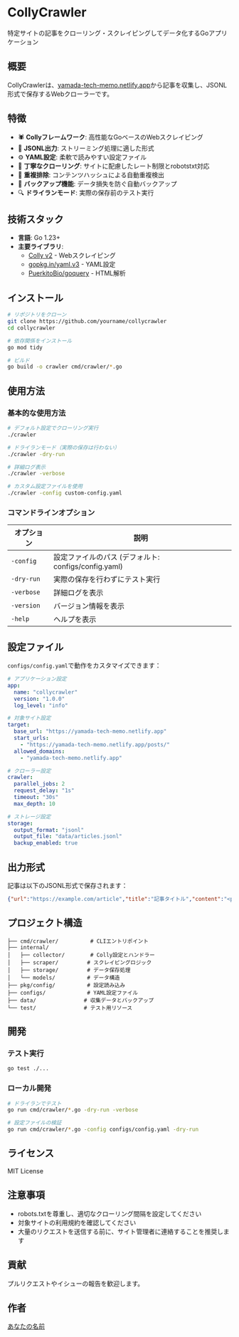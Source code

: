 # CollyCrawler

特定サイトの記事をクローリング・スクレイピングしてデータ化するGoアプリケーション

## 概要

CollyCrawlerは、[yamada-tech-memo.netlify.app](https://yamada-tech-memo.netlify.app/)から記事を収集し、JSONL形式で保存するWebクローラーです。

## 特徴

- 🕷️ **Collyフレームワーク**: 高性能なGoベースのWebスクレイピング
- 📄 **JSONL出力**: ストリーミング処理に適した形式
- ⚙️ **YAML設定**: 柔軟で読みやすい設定ファイル
- 🤝 **丁寧なクローリング**: サイトに配慮したレート制限とrobotstxt対応
- 🔄 **重複排除**: コンテンツハッシュによる自動重複検出
- 💾 **バックアップ機能**: データ損失を防ぐ自動バックアップ
- 🔍 **ドライランモード**: 実際の保存前のテスト実行

## 技術スタック

- **言語**: Go 1.23+
- **主要ライブラリ**: 
  - [Colly v2](https://go-colly.org/) - Webスクレイピング
  - [gopkg.in/yaml.v3](https://gopkg.in/yaml.v3) - YAML設定
  - [PuerkitoBio/goquery](https://github.com/PuerkitoBio/goquery) - HTML解析

## インストール

```bash
# リポジトリをクローン
git clone https://github.com/yourname/collycrawler
cd collycrawler

# 依存関係をインストール
go mod tidy

# ビルド
go build -o crawler cmd/crawler/*.go
```

## 使用方法

### 基本的な使用方法

```bash
# デフォルト設定でクローリング実行
./crawler

# ドライランモード（実際の保存は行わない）
./crawler -dry-run

# 詳細ログ表示
./crawler -verbose

# カスタム設定ファイルを使用
./crawler -config custom-config.yaml
```

### コマンドラインオプション

| オプション | 説明 |
|-----------|------|
| `-config` | 設定ファイルのパス (デフォルト: configs/config.yaml) |
| `-dry-run` | 実際の保存を行わずにテスト実行 |
| `-verbose` | 詳細ログを表示 |
| `-version` | バージョン情報を表示 |
| `-help` | ヘルプを表示 |

## 設定ファイル

`configs/config.yaml`で動作をカスタマイズできます：

```yaml
# アプリケーション設定
app:
  name: "collycrawler"
  version: "1.0.0"
  log_level: "info"

# 対象サイト設定
target:
  base_url: "https://yamada-tech-memo.netlify.app"
  start_urls:
    - "https://yamada-tech-memo.netlify.app/posts/"
  allowed_domains:
    - "yamada-tech-memo.netlify.app"

# クローラー設定
crawler:
  parallel_jobs: 2
  request_delay: "1s"
  timeout: "30s"
  max_depth: 10

# ストレージ設定
storage:
  output_format: "jsonl"
  output_file: "data/articles.jsonl"
  backup_enabled: true
```

## 出力形式

記事は以下のJSONL形式で保存されます：

```json
{"url":"https://example.com/article","title":"記事タイトル","content":"<p>記事内容</p>","plain_text":"記事内容","author":"著者名","published_date":"2024-01-15T10:00:00Z","scraped_at":"2024-01-15T11:00:00Z","word_count":150,"content_hash":"abc123"}
```

## プロジェクト構造

```
├── cmd/crawler/          # CLIエントリポイント
├── internal/
│   ├── collector/        # Colly設定とハンドラー
│   ├── scraper/         # スクレイピングロジック
│   ├── storage/         # データ保存処理
│   └── models/          # データ構造
├── pkg/config/          # 設定読み込み
├── configs/             # YAML設定ファイル
├── data/               # 収集データとバックアップ
└── test/               # テスト用リソース
```

## 開発

### テスト実行

```bash
go test ./...
```

### ローカル開発

```bash
# ドライランでテスト
go run cmd/crawler/*.go -dry-run -verbose

# 設定ファイルの検証
go run cmd/crawler/*.go -config configs/config.yaml -dry-run
```

## ライセンス

MIT License

## 注意事項

- robots.txtを尊重し、適切なクローリング間隔を設定してください
- 対象サイトの利用規約を確認してください
- 大量のリクエストを送信する前に、サイト管理者に連絡することを推奨します

## 貢献

プルリクエストやイシューの報告を歓迎します。

## 作者

[あなたの名前](https://github.com/yourname)